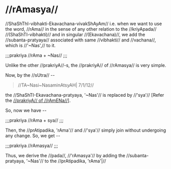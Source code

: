 # //rAmasya//

//ShaShThI-vibhakti-Ekavachana-vivakShAyAm// i.e. when we want to use
the word, //rAma// in the sense of any other relation to the
//kriyApada// //(ShaShTI-vibhakti)// and in singular //(Ekavachana)//,
we add the //subanta-pratyaya// associated with same //vibhakti// and
//vachana//, which is //'~Nas',// to it.

;;;prakriya
//rAma + ~Nas//
;;;

Unlike the other //prakriyA//-s, the //prakriyA// of //rAmasya// is very
simple.

Now, by the //sUtra// --

> //TA~Nasi~NasaminAtsyAH| 7/1/12//

the //ShaShTI-Ekavachana-pratyaya, '~Nas'// is replaced by //'sya'//
\[Refer the [//prakriyA// of
//rAmENa//](#/shadlinga-prakaranam/raama-sabdah/raama-3-1)].

So, now we have --

;;;prakriya
//rAma + sya//
;;;

<!--anEkAlshitsarvasya-->

Then, the //prAtipadika, 'rAma'// and //'sya'// simply join without
undergoing any change. So, we get --

;;;prakriya
//rAmasya//
;;;

Thus, we derive the //pada//, //'rAmasya'// by adding the
//subanta-pratyaya, '~Nas'// to the //prAtipadika, 'rAma'|//
